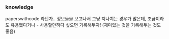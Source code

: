 ### knowledge

paperswithcode 라던가.. 
정보들을 보고나서 그냥 지나치는 경우가 많은데, 
조금이라도 유용했다거나 - 사용할만하다 싶으면 기록해두자! (재미있는 것을 기록해두는 것도 좋음)

